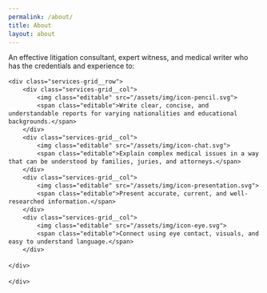 ```yaml
---
permalink: /about/
title: About
layout: about
---
```


<section class="services-grid">
	<div class="container--thin">
	<div class="editable">An effective litigation consultant, expert witness, and medical writer who has the credentials and experience to:</div>
	
	<div class="services-grid__row">
		<div class="services-grid__col">
			<img class="editable" src="/assets/img/icon-pencil.svg">
			<span class="editable">Write clear, concise, and understandable reports for varying nationalities and educational backgrounds.</span>
		</div>
		<div class="services-grid__col">
			<img class="editable" src="/assets/img/icon-chat.svg">
			<span class="editable">Explain complex medical issues in a way that can be understood by families, juries, and attorneys.</span>
		</div>
		<div class="services-grid__col">
			<img class="editable" src="/assets/img/icon-presentation.svg">
			<span class="editable">Present accurate, current, and well-researched information.</span>
		</div>
		<div class="services-grid__col">
			<img class="editable" src="/assets/img/icon-eye.svg">
			<span class="editable">Connect using eye contact, visuals, and easy to understand language.</span>
		</div>

	</div>
	
	</div>
</section>
